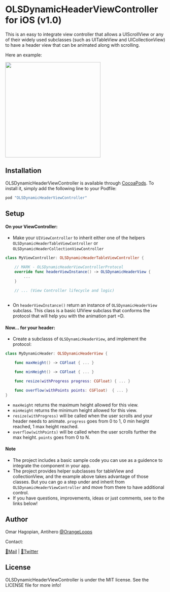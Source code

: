 # OLSDynamicHeaderViewController for iOS (v1.0)

This is an easy to integrate view controller that allows a UIScrollView or any of their widely used subclasses (such as UITableView and UICollectionView) to have a header view that can be animated along with scrolling.

Here an example:

<img src="./Resources/OLSDynamicHeaderDemo.gif" width="300">

## Installation

OLSDynamicHeaderViewController is available through [CocoaPods](http://cocoapods.org). To install
it, simply add the following line to your Podfile:

```ruby
pod "OLSDynamicHeaderViewController"
```

## Setup

#### On your ViewController:
* Make your `UIViewController` to inherit either one of the helpers `OLSDynamicHeaderTableViewController` or `OLSDynamicHeaderCollectionViewController`

```swift
class MyViewController: OLSDynamicHeaderTableViewController {

    // MARK - OLSDynamicHeaderViewControllerProtocol
    override func headerViewInstance() -> OLSDynamicHeaderView {
        ...
    }
    
    // ... (View Controller lifecycle and logic)
    
```

* On `headerViewInstance()` return an instance of `OLSDynamicHeaderView` subclass. This class is a basic UIView subclass that conforms the protocol that will help you with the animation part =D. 

#### Now... for your header:
* Create a subclasss of `OLSDynamicHeaderView`, and implement the protocol:
```swift
class MyDynamicHeader: OLSDynamicHeaderView {

    func maxHeight() -> CGFloat { ... }

    func minHeight() -> CGFloat { ... }

    func resize(withProgress progress: CGFloat) { ... }

    func overflow(withPoints points: CGFloat)  { ... }
}
```
* `maxHeight` returns the maximum height allowed for this view.
* `minHeight` returns the minimum height allowed for this view.
* `resize(withProgress)` will be called when the user scrolls and your header needs to animate. `progress` goes from 0 to 1, 0 min height reached, 1 max height reached.
* `overflow(withPoints)` will be called when the user scrolls further the max height. `points` goes from 0 to N.

#### Note
* The project includes a basic sample code you can use as a guidence to integrate the component in your app.
* The project provides helper subclasses for tableView and collectionView, and the example above takes advantage of those classes. But you can go a step under and inherit from `OLSDynamicHeaderViewController` and move from there to have additional control.
* If you have questions, improvements, ideas or just comments, see to the links below!

## Author

Omar Hagopian, Antihero [@OrangeLoops](http://orangeloops.com)

Contact:

[📨Mail](apps@orangeloops.com) | [🐥Twitter](https://twitter.com/orangeloopsinc)

## License

OLSDynamicHeaderViewController is under the MIT license. See the LICENSE file for more info!
